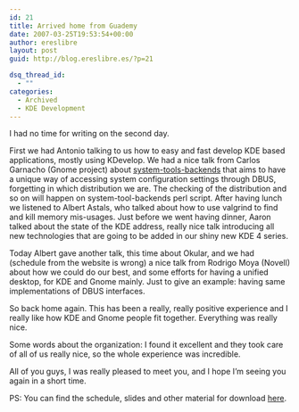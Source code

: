 ```yaml
---
id: 21
title: Arrived home from Guademy
date: 2007-03-25T19:53:54+00:00
author: ereslibre
layout: post
guid: http://blog.ereslibre.es/?p=21

dsq_thread_id:
  - ""
categories:
  - Archived
  - KDE Development
---
```

I had no time for writing on the second day.

First we had Antonio talking to us how to easy and fast develop KDE based applications, mostly using KDevelop. We had a nice talk from Carlos Garnacho (Gnome project) about [system-tools-backends](http://system-tools-backends.freedesktop.org) that aims to have a unique way of accessing system configuration settings through DBUS, forgetting in which distribution we are. The checking of the distribution and so on will happen on system-tool-backends perl script. After having lunch we listened to Albert Astals, who talked about how to use valgrind to find and kill memory mis-usages. Just before we went having dinner, Aaron talked about the state of the KDE address, really nice talk introducing all new technologies that are going to be added in our shiny new KDE 4 series.

Today Albert gave another talk, this time about Okular, and we had (schedule from the website is wrong) a nice talk from Rodrigo Moya (Novell) about how we could do our best, and some efforts for having a unified desktop, for KDE and Gnome mainly. Just to give an example: having same implementations of DBUS interfaces.

So back home again. This has been a really, really positive experience and I really like how KDE and Gnome people fit together. Everything was really nice.

Some words about the organization: I found it excellent and they took care of all of us really nice, so the whole experience was incredible.

All of you guys, I was really pleased to meet you, and I hope I&#8217;m seeing you again in a short time.

PS: You can find the schedule, slides and other material for download [here](http://gpul.grupos.udc.es/MaKaC/conferenceTimeTable.py?confId=0).
